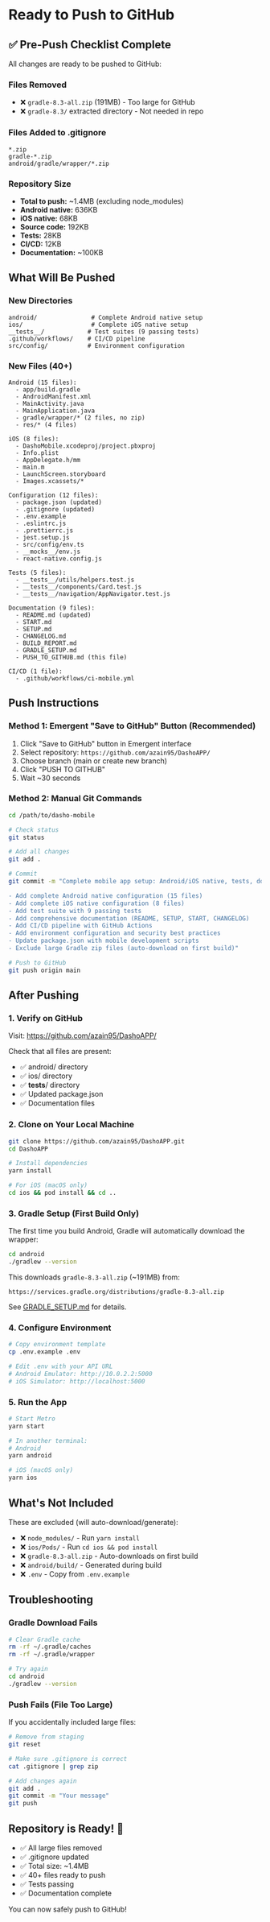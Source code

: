 # Ready to Push to GitHub

## ✅ Pre-Push Checklist Complete

All changes are ready to be pushed to GitHub:

### Files Removed
- ❌ `gradle-8.3-all.zip` (191MB) - Too large for GitHub
- ❌ `gradle-8.3/` extracted directory - Not needed in repo

### Files Added to .gitignore
```
*.zip
gradle-*.zip
android/gradle/wrapper/*.zip
```

### Repository Size
- **Total to push:** ~1.4MB (excluding node_modules)
- **Android native:** 636KB
- **iOS native:** 68KB
- **Source code:** 192KB
- **Tests:** 28KB
- **CI/CD:** 12KB
- **Documentation:** ~100KB

## What Will Be Pushed

### New Directories
```
android/               # Complete Android native setup
ios/                   # Complete iOS native setup
__tests__/            # Test suites (9 passing tests)
.github/workflows/    # CI/CD pipeline
src/config/           # Environment configuration
```

### New Files (40+)
```
Android (15 files):
  - app/build.gradle
  - AndroidManifest.xml
  - MainActivity.java
  - MainApplication.java
  - gradle/wrapper/* (2 files, no zip)
  - res/* (4 files)
  
iOS (8 files):
  - DashoMobile.xcodeproj/project.pbxproj
  - Info.plist
  - AppDelegate.h/mm
  - main.m
  - LaunchScreen.storyboard
  - Images.xcassets/*
  
Configuration (12 files):
  - package.json (updated)
  - .gitignore (updated)
  - .env.example
  - .eslintrc.js
  - .prettierrc.js
  - jest.setup.js
  - src/config/env.ts
  - __mocks__/env.js
  - react-native.config.js
  
Tests (5 files):
  - __tests__/utils/helpers.test.js
  - __tests__/components/Card.test.js
  - __tests__/navigation/AppNavigator.test.js
  
Documentation (9 files):
  - README.md (updated)
  - START.md
  - SETUP.md
  - CHANGELOG.md
  - BUILD_REPORT.md
  - GRADLE_SETUP.md
  - PUSH_TO_GITHUB.md (this file)
  
CI/CD (1 file):
  - .github/workflows/ci-mobile.yml
```

## Push Instructions

### Method 1: Emergent "Save to GitHub" Button (Recommended)

1. Click "Save to GitHub" button in Emergent interface
2. Select repository: `https://github.com/azain95/DashoAPP/`
3. Choose branch (main or create new branch)
4. Click "PUSH TO GITHUB"
5. Wait ~30 seconds

### Method 2: Manual Git Commands

```bash
cd /path/to/dasho-mobile

# Check status
git status

# Add all changes
git add .

# Commit
git commit -m "Complete mobile app setup: Android/iOS native, tests, docs, CI/CD

- Add complete Android native configuration (15 files)
- Add complete iOS native configuration (8 files)
- Add test suite with 9 passing tests
- Add comprehensive documentation (README, SETUP, START, CHANGELOG)
- Add CI/CD pipeline with GitHub Actions
- Add environment configuration and security best practices
- Update package.json with mobile development scripts
- Exclude large Gradle zip files (auto-download on first build)"

# Push to GitHub
git push origin main
```

## After Pushing

### 1. Verify on GitHub
Visit: https://github.com/azain95/DashoAPP/

Check that all files are present:
- ✅ android/ directory
- ✅ ios/ directory
- ✅ __tests__/ directory
- ✅ Updated package.json
- ✅ Documentation files

### 2. Clone on Your Local Machine

```bash
git clone https://github.com/azain95/DashoAPP.git
cd DashoAPP

# Install dependencies
yarn install

# For iOS (macOS only)
cd ios && pod install && cd ..
```

### 3. Gradle Setup (First Build Only)

The first time you build Android, Gradle will automatically download the wrapper:

```bash
cd android
./gradlew --version
```

This downloads `gradle-8.3-all.zip` (~191MB) from:
```
https://services.gradle.org/distributions/gradle-8.3-all.zip
```

See [GRADLE_SETUP.md](./GRADLE_SETUP.md) for details.

### 4. Configure Environment

```bash
# Copy environment template
cp .env.example .env

# Edit .env with your API URL
# Android Emulator: http://10.0.2.2:5000
# iOS Simulator: http://localhost:5000
```

### 5. Run the App

```bash
# Start Metro
yarn start

# In another terminal:
# Android
yarn android

# iOS (macOS only)
yarn ios
```

## What's Not Included

These are excluded (will auto-download/generate):

- ❌ `node_modules/` - Run `yarn install`
- ❌ `ios/Pods/` - Run `cd ios && pod install`
- ❌ `gradle-8.3-all.zip` - Auto-downloads on first build
- ❌ `android/build/` - Generated during build
- ❌ `.env` - Copy from `.env.example`

## Troubleshooting

### Gradle Download Fails

```bash
# Clear Gradle cache
rm -rf ~/.gradle/caches
rm -rf ~/.gradle/wrapper

# Try again
cd android
./gradlew --version
```

### Push Fails (File Too Large)

If you accidentally included large files:

```bash
# Remove from staging
git reset

# Make sure .gitignore is correct
cat .gitignore | grep zip

# Add changes again
git add .
git commit -m "Your message"
git push
```

## Repository is Ready! 🚀

- ✅ All large files removed
- ✅ .gitignore updated
- ✅ Total size: ~1.4MB
- ✅ 40+ files ready to push
- ✅ Tests passing
- ✅ Documentation complete

You can now safely push to GitHub!
